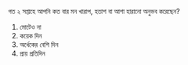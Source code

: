 গত ২ সপ্তাহে আপনি কত বার মন খারাপ, হতাশ বা আশা হারানো অনুভব করেছেন?
1. মোটেও না
2. কয়েক দিন
3. অর্ধেকের বেশি দিন
4. প্রায় প্রতিদিন

